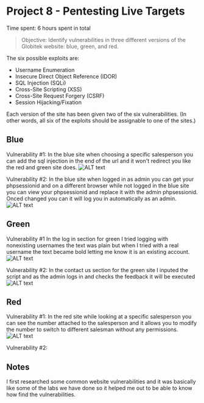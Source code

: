 # Project 8 - Pentesting Live Targets

Time spent: 6 hours spent in total

> Objective: Identify vulnerabilities in three different versions of the Globitek website: blue, green, and red.

The six possible exploits are:
* Username Enumeration
* Insecure Direct Object Reference (IDOR)
* SQL Injection (SQLi)
* Cross-Site Scripting (XSS)
* Cross-Site Request Forgery (CSRF)
* Session Hijacking/Fixation

Each version of the site has been given two of the six vulnerabilities. (In other words, all six of the exploits should be assignable to one of the sites.)

## Blue

Vulnerability #1: In the blue site when choosing a specific salesperson you can add the sql injection in the end of the url and it won't redirect you like the red and green site does.
![ALT text](https://imgur.com/4LSJ9YV)

Vulnerability #2: In the blue site when logged in as admin you can get your phpsessionid and on a different browser while not logged in the blue site you can view your phpsessionid and replace it with the admin phpsessionid. Onced changed you can it will log you in automatically as an admin.
![ALT text](https://imgur.com/a/pZsIk)

## Green

Vulnerability #1 In the log in section for green I tried logging with nonexisting usernames the text was plain but when I tried with a real username the text became bold letting me know it is an existing account.
![ALT text](https://imgur.com/a/zXTyj)

Vulnerability #2: In the contact us section for the green site I inputed the script and as the admin logs in and checks the feedback it will be executed
![ALT text](https://imgur.com/a/C5aUf)

## Red

Vulnerability #1: In the red site while looking at a specific salesperson you can see the number attached to the salesperson and it allows you to modify the number to switch to different salesman without any permissions.
![ALT text](https://imgur.com/a/oHb2l)

Vulnerability #2: 



## Notes

I first researched some common website vulnerabilities and it was basically like some of the labs we have done so it helped me out to be able to know how find the vulnerabilities.
